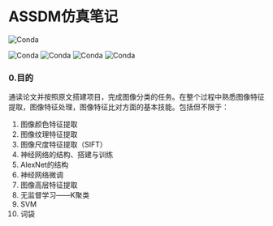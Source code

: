 # ASSDM仿真笔记



![Conda](https://img.shields.io/conda/pn/conda-forge/python.svg)

![Conda](https://img.shields.io/static/v1.svg?label=&message=python3&color=red)
![Conda](https://img.shields.io/static/v1.svg?label=&message=pytorch&color=blue)
![Conda](https://img.shields.io/static/v1.svg?label=&message=jupyter&color=yellowgreen)
![Conda](https://img.shields.io/static/v1.svg?label=&message=Anaconda3&color=red)

### 0.目的

通读论文并按照原文搭建项目，完成图像分类的任务。在整个过程中熟悉图像特征提取，图像特征处理，图像特征比对方面的基本技能。包括但不限于：
1. 图像颜色特征提取
2. 图像纹理特征提取
3. 图像尺度特征提取（SIFT）
4. 神经网络的结构、搭建与训练
5. AlexNet的结构
6. 神经网络微调
7. 图像高层特征提取
8. 无监督学习——K聚类
9. SVM
10. 词袋







